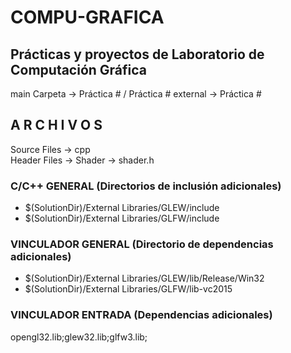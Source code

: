 # COMPU-GRAFICA
## Prácticas y proyectos de Laboratorio de Computación Gráfica

main Carpeta -> Práctica # / Práctica #
external -> Práctica #

## A R C H I V O S  
Source Files -> cpp  
Header Files -> Shader -> shader.h  

### C/C++ GENERAL (Directorios de inclusión adicionales)  
* $(SolutionDir)/External Libraries/GLEW/include
* $(SolutionDir)/External Libraries/GLFW/include

### VINCULADOR GENERAL (Directorio de dependencias adicionales)  
* $(SolutionDir)/External Libraries/GLEW/lib/Release/Win32
* $(SolutionDir)/External Libraries/GLFW/lib-vc2015

### VINCULADOR ENTRADA (Dependencias adicionales)  
opengl32.lib;glew32.lib;glfw3.lib;
